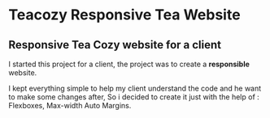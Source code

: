 # Teacozy Responsive Tea Website

## **Responsive** Tea Cozy website for a client

I started this project for a client, the project was to create a **responsible** website. 

I kept everything simple to help my client understand the code and he want to make some changes after, So i decided to create it just with the help of : Flexboxes, Max-width Auto Margins.
